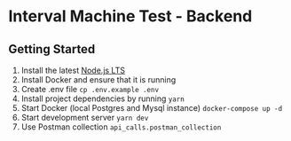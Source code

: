# Interval Machine Test - Backend

## Getting Started

1. Install the latest [Node.js LTS](https://nodejs.org/en/)
2. Install Docker and ensure that it is running
3. Create .env file `cp .env.example .env`
4. Install project dependencies by running `yarn`
5. Start Docker (local Postgres and Mysql instance) `docker-compose up -d`
6. Start development server `yarn dev`
7. Use Postman collection `api_calls.postman_collection` 

